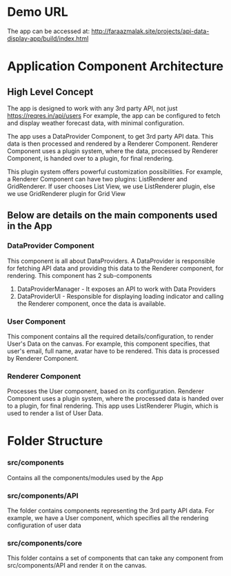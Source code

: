 # Demo URL
The app can be accessed at: http://faraazmalak.site/projects/api-data-display-app/build/index.html
# Application Component Architecture

## High Level Concept
The app is designed to work with any 3rd party API, not just https://reqres.in/api/users
For example, the app can be configured to fetch and display weather forecast data, with minimal configuration.

The app uses a DataProvider Component, to get 3rd party API data. 
This data is then processed and rendered by a Renderer Component.
Renderer Component uses a plugin system, where the data, processed by Renderer Component, is handed over to a plugin, for final rendering.

This plugin system offers powerful customization possibilities.
For example, a Renderer Component can have two  plugins: ListRenderer and GridRenderer.
If user chooses List View, we use ListRenderer plugin, else we use GridRenderer plugin for Grid View

## Below are details on the main components used in the App
### DataProvider Component
This component is all about DataProviders. 
A DataProvider is responsible for fetching API data and providing this data to the Renderer component, for rendering.
This component has 2 sub-components
 1. DataProviderManager - It exposes an API to work with Data Providers
 2. DataProviderUI - Responsible for displaying loading indicator and calling the Renderer component, once the data is available.

### User Component
This component contains all the required details/configuration, to render User's Data on the canvas.
For example, this component specifies, that user's email, full name, avatar have to be rendered.
This data is processed by Renderer Component.

### Renderer Component
Processes the User component, based on its configuration.
Renderer Component uses a plugin system, where the processed data is handed over to a plugin, for final rendering.
This app uses ListRenderer Plugin, which is used to render a list of User Data.

# Folder Structure
### src/components
Contains all the components/modules used by the App

### src/components/API
The folder contains components representing the 3rd party API data. 
For example, we have a User component, which specifies all the rendering configuration of user data

### src/components/core
This folder contains a set of components that can take any component from src/components/API and render it on the canvas.
